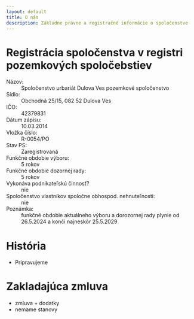 ```yaml
---
layout: default
title: O nás
description: Základne právne a registračné informácie o spoločenstve
---
```



# Registrácia spoločenstva v registri pozemkových spoločebstiev
<dl>
 <dt>Názov:</dt><dd>Spoločenstvo urbariát Dulova Ves pozemkové spoločenstvo</dd>
 <dt>Sídlo:</dt><dd>Obchodná 25/15, 082 52 Dulova Ves</dd>
 <dt>IČO:</dt><dd>42379831</dd>
 <dt>Dátum zápisu:</dt><dd> 10.03.2014</dd>
 <dt>Vložka číslo:</dt><dd> R-0054/PO</dd>
 <dt>Stav PS:</dt><dd> Zaregistrovaná</dd>
 <dt>Funkčné obdobie výboru:</dt><dd> 5 rokov</dd>
 <dt>Funkčné obdobie dozornej rady:</dt><dd> 5 rokov</dd>
 <dt>Vykonáva podnikateľskú činnosť?</dt><dd> nie</dd>
 <dt>Spoločenstvo vlastníkov spoločne obhospod. nehnuteľnosti:</dt><dd>nie</dd>
 <dt>Poznámka:</dt><dd>funkčné obdobie aktuálneho výboru a dorozornej rady plynie od 26.5.2024 a konči najneskôr 25.5.2029</dd>
</dl>

# História
- Pripravujeme

# Zakladajúca zmluva
- zmluva + dodatky
- nemame stanovy
